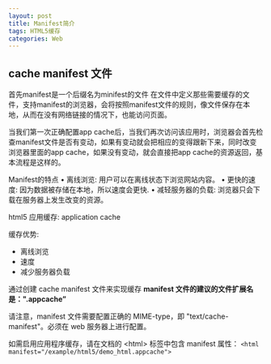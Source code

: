 ```yaml
---
layout: post
title: Manifest简介
tags: HTML5缓存
categories: Web
---
```

## cache manifest 文件
首先manifest是一个后缀名为minifest的文件
在文件中定义那些需要缓存的文件，支持manifest的浏览器，会将按照manifest文件的规则，像文件保存在本地，从而在没有网络链接的情况下，也能访问页面。



当我们第一次正确配置app cache后，当我们再次访问该应用时，浏览器会首先检查manifest文件是否有变动，如果有变动就会把相应的变得跟新下来，同时改变浏览器里面的app cache，如果没有变动，就会直接把app cache的资源返回，基本流程是这样的。





Manifest的特点
•	离线浏览: 用户可以在离线状态下浏览网站内容。
•	更快的速度: 因为数据被存储在本地，所以速度会更快.
•	减轻服务器的负载: 浏览器只会下载在服务器上发生改变的资源。



html5 应用缓存: application cache

缓存优势:
- 离线浏览
- 速度
- 减少服务器负载


通过创建 cache manifest 文件来实现缓存
**manifest 文件的建议的文件扩展名是：".appcache”**

请注意，manifest 文件需要配置正确的 MIME-type，即 "text/cache-manifest"。必须在 web 服务器上进行配置。





如需启用应用程序缓存，请在文档的 \<html\> 标签中包含 manifest 属性：
`<html manifest="/example/html5/demo_html.appcache">`





